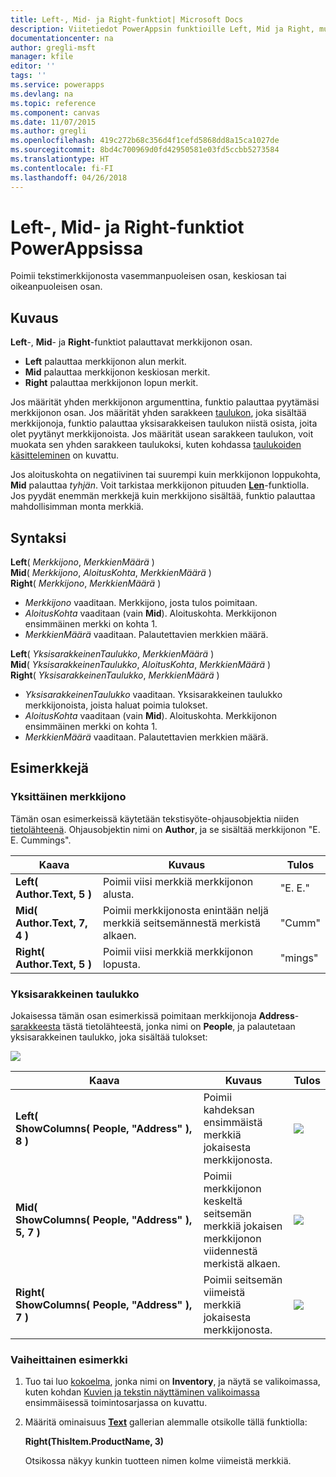 ```yaml
---
title: Left-, Mid- ja Right-funktiot| Microsoft Docs
description: Viitetiedot PowerAppsin funktioille Left, Mid ja Right, mukaan lukien syntaksi ja esimerkit
documentationcenter: na
author: gregli-msft
manager: kfile
editor: ''
tags: ''
ms.service: powerapps
ms.devlang: na
ms.topic: reference
ms.component: canvas
ms.date: 11/07/2015
ms.author: gregli
ms.openlocfilehash: 419c272b68c356d4f1cefd5868dd8a15ca1027de
ms.sourcegitcommit: 8bd4c700969d0fd42950581e03fd5ccbb5273584
ms.translationtype: HT
ms.contentlocale: fi-FI
ms.lasthandoff: 04/26/2018
---
```

# <a name="left-mid-and-right-functions-in-powerapps"></a>Left-, Mid- ja Right-funktiot PowerAppsissa
Poimii tekstimerkkijonosta vasemmanpuoleisen osan, keskiosan tai oikeanpuoleisen osan.

## <a name="description"></a>Kuvaus
**Left**-, **Mid**- ja **Right**-funktiot palauttavat merkkijonon osan.

* **Left** palauttaa merkkijonon alun merkit.
* **Mid** palauttaa merkkijonon keskiosan merkit.
* **Right** palauttaa merkkijonon lopun merkit.

Jos määrität yhden merkkijonon argumenttina, funktio palauttaa pyytämäsi merkkijonon osan. Jos määrität yhden sarakkeen [taulukon](../working-with-tables.md), joka sisältää merkkijonoja, funktio palauttaa yksisarakkeisen taulukon niistä osista, joita olet pyytänyt merkkijonoista. Jos määrität usean sarakkeen taulukon, voit muokata sen yhden sarakkeen taulukoksi, kuten kohdassa [taulukoiden käsitteleminen](../working-with-tables.md) on kuvattu.

Jos aloituskohta on negatiivinen tai suurempi kuin merkkijonon loppukohta, **Mid** palauttaa *tyhjän*.  Voit tarkistaa merkkijonon pituuden **[Len](function-len.md)**-funktiolla. Jos pyydät enemmän merkkejä kuin merkkijono sisältää, funktio palauttaa mahdollisimman monta merkkiä.

## <a name="syntax"></a>Syntaksi
**Left**( *Merkkijono*, *MerkkienMäärä* )<br>**Mid**( *Merkkijono*, *AloitusKohta*, *MerkkienMäärä* )<br>**Right**( *Merkkijono*, *MerkkienMäärä* )

* *Merkkijono* vaaditaan. Merkkijono, josta tulos poimitaan.
* *AloitusKohta* vaaditaan (vain **Mid**).  Aloituskohta.  Merkkijonon ensimmäinen merkki on kohta 1.
* *MerkkienMäärä* vaaditaan.  Palautettavien merkkien määrä.

**Left**( *YksisarakkeinenTaulukko*, *MerkkienMäärä* )<br>**Mid**( *YksisarakkeinenTaulukko*, *AloitusKohta*, *MerkkienMäärä* )<br>**Right**( *YksisarakkeinenTaulukko*, *MerkkienMäärä* )

* *YksisarakkeinenTaulukko* vaaditaan. Yksisarakkeinen taulukko merkkijonoista, joista haluat poimia tulokset.
* *AloitusKohta* vaaditaan (vain **Mid**).  Aloituskohta.  Merkkijonon ensimmäinen merkki on kohta 1.
* *MerkkienMäärä* vaaditaan.  Palautettavien merkkien määrä.

## <a name="examples"></a>Esimerkkejä
### <a name="single-string"></a>Yksittäinen merkkijono
Tämän osan esimerkeissä käytetään tekstisyöte-ohjausobjektia niiden [tietolähteenä](../working-with-data-sources.md). Ohjausobjektin nimi on **Author**, ja se sisältää merkkijonon "E. E. Cummings".

| Kaava | Kuvaus | Tulos |
| --- | --- | --- |
| **Left( Author.Text, 5 )** |Poimii viisi merkkiä merkkijonon alusta. |"E. E." |
| **Mid( Author.Text, 7, 4 )** |Poimii merkkijonosta enintään neljä merkkiä seitsemännestä merkistä alkaen. |"Cumm" |
| **Right( Author.Text, 5 )** |Poimii viisi merkkiä merkkijonon lopusta. |"mings" |

### <a name="single-column-table"></a>Yksisarakkeinen taulukko
Jokaisessa tämän osan esimerkissä poimitaan merkkijonoja **Address**-[sarakkeesta](../working-with-tables.md#columns) tästä tietolähteestä, jonka nimi on **People**, ja palautetaan yksisarakkeinen taulukko, joka sisältää tulokset:

![](media/function-left-mid-right/people-table.png)

| Kaava | Kuvaus | Tulos |
| --- | --- | --- |
| **Left( ShowColumns(&nbsp;People,&nbsp;"Address"&nbsp;), 8 )** |Poimii kahdeksan ensimmäistä merkkiä jokaisesta merkkijonosta. |<style> img { max-width: none } </style> ![](media/function-left-mid-right/people-table-left.png) |
| **Mid( ShowColumns(&nbsp;People,&nbsp;"Address"&nbsp;), 5, 7 )** |Poimii merkkijonon keskeltä seitsemän merkkiä jokaisen merkkijonon viidennestä merkistä alkaen. |![](media/function-left-mid-right/people-table-mid.png) |
| **Right( ShowColumns(&nbsp;People,&nbsp;"Address"&nbsp;), 7 )** |Poimii seitsemän viimeistä merkkiä jokaisesta merkkijonosta. |![](media/function-left-mid-right/people-table-right.png) |

### <a name="step-by-step-example"></a>Vaiheittainen esimerkki
1. Tuo tai luo [kokoelma](../working-with-data-sources.md#collections), jonka nimi on **Inventory**, ja näytä se valikoimassa, kuten kohdan [Kuvien ja tekstin näyttäminen valikoimassa](../show-images-text-gallery-sort-filter.md) ensimmäisessä toimintosarjassa on kuvattu.
2. Määritä ominaisuus **[Text](../controls/properties-core.md)** gallerian alemmalle otsikolle tällä funktiolla:
   
    **Right(ThisItem.ProductName, 3)**
   
    Otsikossa näkyy kunkin tuotteen nimen kolme viimeistä merkkiä.

